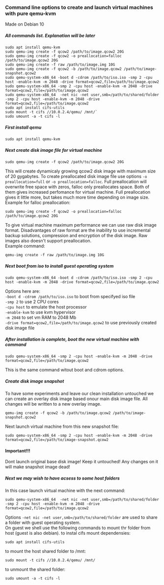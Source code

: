 ### Command line options to create and launch virtual machines with pure qemu-kvm
Made on Debian 10

##### All commands list. Explanation will be later
```
sudo apt install qemu-kvm
sudo qemu-img create -f qcow2 /path/to/image.qcow2 20G
sudo qemu-img create -f qcow2 -o preallocation=falloc /path/to/image.qcow2 20G
sudo qemu-img create -f raw /path/to/image.img 10G
sudo qemu-img create -f qcow2 -b /path/to/image.qcow2 /path/to/image-snapshot.qcow2
sudo qemu-system-x86_64 -boot d -cdrom /path/to/iso.iso -smp 2 -cpu host -enable-kvm -m 2048 -drive format=qcow2,file=/path/to/image.qcow2
sudo qemu-system-x86_64 -smp 2 -cpu host -enable-kvm -m 2048 -drive format=qcow2,file=/path/to/image.qcow2
sudo qemu-system-x86_64  -net nic -net user,smb=/path/to/shared/folder -smp 2 -cpu host -enable-kvm -m 2048 -drive format=qcow2,file=/path/to/image.qcow2
sudo apt install cifs-utils
sudo mount -t cifs //10.0.2.4/qemu/ /mnt/`
sudo umount -a -t cifs -l
```

##### First install qemu
```
sudo apt install qemu-kvm
```

##### Next create disk image file for virtual machine
```
sudo qemu-img create -f qcow2 /path/to/image.qcow2 20G
```
This will create dynamicaly growing qcow2 disk image with maximum size of 20 gygabytes.
To create preallocated disk image file use options ```-o preallocation=full``` or ```-o preallocation=falloc```. Full preallocation will overwrite free space with zeros, falloc only preallocates space. Both of them gives increased perfomance for virtual machine. Full preallocation gives it little more, but takes much more time depending on image size.  
Example for falloc preallocation:
```
sudo qemu-img create -f qcow2 -o preallocation=falloc /path/to/image.qcow2 20G
```
To give virtual machine maximum performance we can use raw disk image format. Disadvantages of raw format are the inability to use incremental backup solutions, compression and encryption of the disk image. Raw images also doesn't support preallocation.  
Example command:
```
qemu-img create -f raw /path/to/image.img 10G
```

##### Next boot from iso to install guest operating system
```
sudo qemu-system-x86_64 -boot d -cdrom /path/to/iso.iso -smp 2 -cpu host -enable-kvm -m 2048 -drive format=qcow2,file=/path/to/image.qcow2
```
Options here are:  
`-boot d -cdrom /path/to/iso.iso` to boot from specifyed iso file  
`-smp 2` to use 2 CPU cores  
`-cpu host` to emulate the host processor  
`-enable-kvm` to use kvm hypervisor  
`-m 2048` to set vm RAM to 2048 Mb  
`-drive format=qcow2,file=/path/to/image.qcow2` to use previously created disk image file  

##### After installation is complete, boot the new virtual machine with command
```
sudo qemu-system-x86_64 -smp 2 -cpu host -enable-kvm -m 2048 -drive format=qcow2,file=/path/to/image.qcow2
```
This is the same command witout boot and cdrom options.

##### Create disk image snapshot
To have some experiments and leave our clean installation untouched we can create an overlay disk image based onour main disk image file. All changes will be written to a new overlay image.
```
qemu-img create -f qcow2 -b /path/to/image.qcow2 /path/to/image-snapshot.qcow2
```
Next launch virtual machine from this new snapshot file:
```
sudo qemu-system-x86_64 -smp 2 -cpu host -enable-kvm -m 2048 -drive format=qcow2,file=/path/to/image-snapshot.qcow2
```
#### Important!!!
Dont launch original base disk image! Keep it untouched! Any changes on it will make snapshot image dead!

##### Next we may wish to have acsess to some host folders
In this case launch virtual machine with the next command:
```
sudo qemu-system-x86_64  -net nic -net user,smb=/path/to/shared/folder -smp 2 -cpu host -enable-kvm -m 2048 -drive format=qcow2,file=/path/to/image.qcow2
```
Options `-net nic -net user,smb=/path/to/shared/folder` are used to share a folder with guest operating system.  
On guest we shell use the following commands to mount thr folder from host (guest is also debian).
to instal cifs mount dependensies:
```
sudo apt install cifs-utils
```
to mount the host shared folder to /mnt:
```
sudo mount -t cifs //10.0.2.4/qemu/ /mnt/
```
to unmount the shared folder:
```
sudo umount -a -t cifs -l
```


